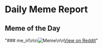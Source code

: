 # Daily Meme Report

## Meme of the Day
"### me_irl\n\n![Meme](https://i.redd.it/ktcybcpueoef1.png)\n\n[View on Reddit](https://redd.it/1m7iu4a)"
